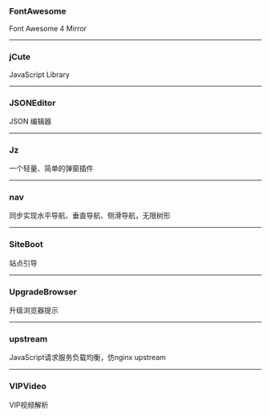 ### FontAwesome
Font Awesome 4 Mirror

---

### jCute
JavaScript Library

---

### JSONEditor
JSON 编辑器

---

### Jz
一个轻量、简单的弹窗插件

---

### nav
同步实现水平导航、垂直导航、侧滑导航，无限树形

---

### SiteBoot
站点引导

---

### UpgradeBrowser
升级浏览器提示

---

### upstream
JavaScript请求服务负载均衡，仿nginx upstream

---

### VIPVideo
VIP视频解析